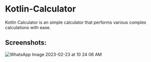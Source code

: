 # Kotlin-Calculator
Kotlin Calculator is an simple calculator that performs various complex calculations with ease. 

## Screenshots:
![WhatsApp Image 2023-02-23 at 10 24 06 AM](https://user-images.githubusercontent.com/76896323/220824618-7b4c68f8-6fa6-4946-9243-82dcddee3ef2.jpeg)



